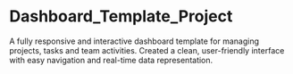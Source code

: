 # Dashboard_Template_Project
A fully responsive and interactive dashboard template for managing projects, tasks and team activities. Created a clean, user-friendly interface with easy navigation and real-time data representation.

